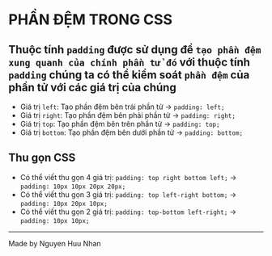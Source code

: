 # PHẦN ĐỆM TRONG CSS
## Thuộc tính `padding` được sử dụng để `tạo phần đệm xung quanh của chính phần tử đó` với thuộc tính `padding` chúng ta có thể kiểm soát `phần đệm` của phần tử với các giá trị của chúng
* Giá trị `left`: Tạo phần đệm bên trái phần tử -> `padding: left;`
* Giá trị `right`: Tạo phần đệm bên phải phần tử -> `padding: right;`
* Giá trị `top`: Tạo phần đệm bên trên phần tử -> `padding: top;`
* Giá trị `bottom`: Tạo phần đệm bên dưới phần tử -> `padding: bottom;`
## Thu gọn CSS
* Có thể viết thu gọn 4 giá trị: `padding: top right bottom left;` -> `padding: 10px 10px 20px 20px;`
* Có thể viết thu gọn 3 giá trị: `padding: top left-right bottom;`  ->  `padding: 10px 20px 10px;`
* Có thể viết thu gọn 2 giá trị: `padding: top-bottom left-right;` -> `padding: 10px 10px;`

<hr>

Made by Nguyen Huu Nhan
